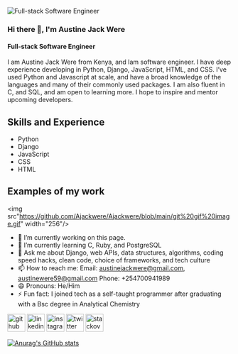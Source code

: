 ![Full-stack Software Engineer](https://pbs.twimg.com/profile_banners/1354817665634734087/1675835459/600x200)
### Hi there 👋, I'm Austine Jack Were
#### Full-stack Software Engineer

I am Austine Jack Were from Kenya, and Iam software engineer. I have deep experience developing in Python, Django, JavaScript, HTML, and CSS. I’ve used Python and Javascript at scale, and have a broad knowledge of the languages and many of their commonly used packages. I am also fluent in C, and SQL, and am open to learning more. I hope to inspire and mentor upcoming developers.

## Skills and Experience
* Python
* Django
* JavaScript
* CSS
* HTML
## Examples of my work
<img src"https://github.com/Ajackwere/Ajackwere/blob/main/git%20gif%20image.gif" width="256"/>
- 🔭 I’m currently working on this page. 
- 🌱 I’m currently learning C, Ruby, and PostgreSQL 
- 💬 Ask me about Django, web APIs, data structures, algorithms,  coding speed hacks, clean code, choice of frameworks, and tech culture 
- 📫 How to reach me: Email: austinejackwere@gmail.com, austinewere59@gmail.com Phone: +254700941989 
- 😄 Pronouns: He/Him 
- ⚡ Fun fact: I joined tech as a self-taught programmer after graduating with a Bsc degree in Analytical Chemistry 


[<img src='https://cdn.jsdelivr.net/npm/simple-icons@3.0.1/icons/github.svg' alt='github' height='40'>](https://github.com/Ajackwere)  [<img src='https://cdn.jsdelivr.net/npm/simple-icons@3.0.1/icons/linkedin.svg' alt='linkedin' height='40'>](https://www.linkedin.com/in/https://www.linkedin.com/in/austine-were-704959240//)  [<img src='https://cdn.jsdelivr.net/npm/simple-icons@3.0.1/icons/instagram.svg' alt='instagram' height='40'>](https://www.instagram.com/jackwerew/)  [<img src='https://cdn.jsdelivr.net/npm/simple-icons@3.0.1/icons/twitter.svg' alt='twitter' height='40'>](https://twitter.com/jackWERE7)  [<img src='https://cdn.jsdelivr.net/npm/simple-icons@3.0.1/icons/stackoverflow.svg' alt='stackoverflow' height='40'>](https://stackoverflow.com/users/users/20631127/austine-jack-were)  







[![Anurag's GitHub stats](https://github-readme-stats.vercel.app/api?username=Ajackwere)](https://github.com/anuraghazra/github-readme-stats)
